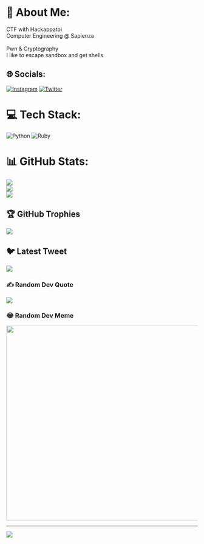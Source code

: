 # 💫 About Me:
CTF with Hackappatoi<br>Computer Engineering @ Sapienza<br><br>Pwn & Cryptography<br>I like to escape sandbox and get shells


## 🌐 Socials:
[![Instagram](https://img.shields.io/badge/Instagram-%23E4405F.svg?logo=Instagram&logoColor=white)](https://instagram.com/franciscolucarini) [![Twitter](https://img.shields.io/badge/Twitter-%231DA1F2.svg?logo=Twitter&logoColor=white)](https://twitter.com/@FrancesLucarini) 

# 💻 Tech Stack:
![Python](https://img.shields.io/badge/python-3670A0?style=for-the-badge&logo=python&logoColor=ffdd54) ![Ruby](https://img.shields.io/badge/ruby-%23CC342D.svg?style=for-the-badge&logo=ruby&logoColor=white)
# 📊 GitHub Stats:
![](https://github-readme-stats.vercel.app/api?username=FrancescoLucarini&theme=gruvbox&hide_border=false&include_all_commits=true&count_private=false)<br/>
![](https://github-readme-streak-stats.herokuapp.com/?user=FrancescoLucarini&theme=gruvbox&hide_border=false)<br/>
![](https://github-readme-stats.vercel.app/api/top-langs/?username=FrancescoLucarini&theme=gruvbox&hide_border=false&include_all_commits=true&count_private=false&layout=compact)

## 🏆 GitHub Trophies
![](https://github-profile-trophy.vercel.app/?username=FrancescoLucarini&theme=tokyonight&no-frame=false&no-bg=true&margin-w=4)

## 🐦 Latest Tweet
[![](https://gtce.itsvg.in/api?username=@FrancesLucarini)](https://github.com/VishwaGauravIn/github-twitter-card-embed)

### ✍️ Random Dev Quote
![](https://quotes-github-readme.vercel.app/api?type=horizontal&theme=radical)

### 😂 Random Dev Meme
<img src="https://rm.up.railway.app/" width="512px"/>

---
[![](https://visitcount.itsvg.in/api?id=FrancescoLucarini&icon=0&color=0)](https://visitcount.itsvg.in)

<!-- Proudly created with GPRM ( https://gprm.itsvg.in ) -->
